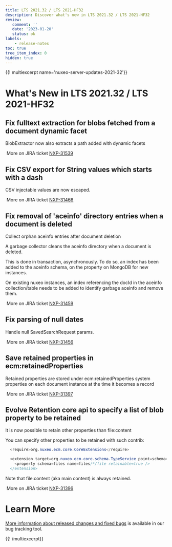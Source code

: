 ```yaml
---
title: LTS 2021.32 / LTS 2021-HF32
description: Discover what's new in LTS 2021.32 / LTS 2021-HF32
review:
   comment: ''
   date: '2023-01-20'
   status: ok
labels:
    - release-notes
toc: true
tree_item_index: 0
hidden: true
---
```


{{! multiexcerpt name='nuxeo-server-updates-2021-32'}}
# What's New in LTS 2021.32 / LTS 2021-HF32

## Fix fulltext extraction for blobs fetched from a document dynamic facet

BlobExtractor now also extracts a path added with dynamic facets

<i class="fa fa-long-arrow-right" aria-hidden="true"></i>&nbsp;More on JIRA ticket [NXP-31539](https://jira.nuxeo.com/browse/NXP-31539)

## Fix CSV export for String values which starts with a dash

CSV injectable values are now escaped.

<i class="fa fa-long-arrow-right" aria-hidden="true"></i>&nbsp;More on JIRA ticket [NXP-31466](https://jira.nuxeo.com/browse/NXP-31466)

## Fix removal of 'aceinfo' directory entries when a document is deleted

Collect orphan aceinfo entries after document deletion

A garbage collector cleans the aceinfo directory when a document is deleted.

This is done in transaction, asynchronously.
 To do so, an index has been added to the aceinfo schema, on the property  on MongoDB for new instances.

On existing nuxeo instances, an index referencing the docId in the aceinfo collection/table needs to be added to identify garbage aceinfo and remove them.

<i class="fa fa-long-arrow-right" aria-hidden="true"></i>&nbsp;More on JIRA ticket [NXP-31459](https://jira.nuxeo.com/browse/NXP-31459)

## Fix parsing of null dates

Handle null SavedSearchRequest params.

<i class="fa fa-long-arrow-right" aria-hidden="true"></i>&nbsp;More on JIRA ticket [NXP-31456](https://jira.nuxeo.com/browse/NXP-31456)

## Save retained properties in ecm:retainedProperties

Retained properties are stored under ecm:retainedProperties system properties on each document instance at the time it becomes a record

<i class="fa fa-long-arrow-right" aria-hidden="true"></i>&nbsp;More on JIRA ticket [NXP-31397](https://jira.nuxeo.com/browse/NXP-31397)

## Evolve Retention  core api to specify a list of blob property to be retained

It is now possible to retain other properties than file:content

You can specify other properties to be retained with such contrib:
```Java
  <require>org.nuxeo.ecm.core.CoreExtensions</require>

  <extension target=org.nuxeo.ecm.core.schema.TypeService point=schema>
    <property schema=files name=files/*/file retainable=true />
  </extension>
```
Note that file:content (aka main content) is always retained.

<i class="fa fa-long-arrow-right" aria-hidden="true"></i>&nbsp;More on JIRA ticket [NXP-31396](https://jira.nuxeo.com/browse/NXP-31396)


# Learn More

[More information about released changes and fixed bugs](https://jira.nuxeo.com/secure/ReleaseNote.jspa?projectId=10011&version=22017) is available in our bug tracking tool.

{{! /multiexcerpt}}
